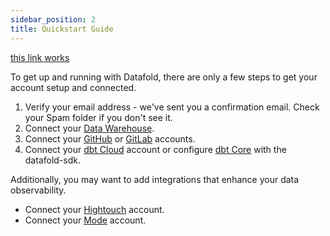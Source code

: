 ```yaml
---
sidebar_position: 2
title: Quickstart Guide
---
```


[this link works](https://docs.datafold.com/quickstart_guide)


To get up and running with Datafold, there are only a few steps to get your account setup and connected.

1. Verify your email address - we've sent you a confirmation email. Check your Spam folder if you don't see it.
2. Connect your [Data Warehouse](integrations/data_warehouses/dw_overview.md).
3. Connect your [GitHub](integrations/git/github.md) or [GitLab](integrations/git/gitlab.md) accounts.
4. Connect your [dbt Cloud](integrations/orchestration/dbt_cloud/prerequisites.md) account or configure [dbt Core](integrations/orchestration/dbt_core//prerequisites.md) with the datafold-sdk.


Additionally, you may want to add integrations that enhance your data observability.
- Connect your [Hightouch](integrations/data_apps/hightouch.md) account.
- Connect your [Mode](integrations/data_apps/mode.md) account.

